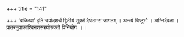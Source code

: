 +++
title = "141"

+++
‘बळित्था' इति त्रयोदशर्चं द्वितीयं सूक्तं दैर्घतमसं जागतम् । अन्त्ये त्रिष्टुभौ । अग्निर्देवता । प्रातरनुवाकाश्विनशस्त्रयोरुक्तो विनियोगः ।।